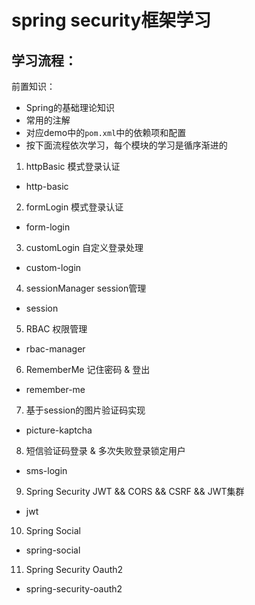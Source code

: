 # spring security框架学习

## 学习流程：
前置知识： 
- Spring的基础理论知识
- 常用的注解
- 对应demo中的```pom.xml```中的依赖项和配置
- 按下面流程依次学习，每个模块的学习是循序渐进的

1. httpBasic 模式登录认证
- http-basic

2. formLogin 模式登录认证
- form-login

3. customLogin 自定义登录处理
- custom-login

4. sessionManager session管理
- session

5. RBAC 权限管理
- rbac-manager

6. RememberMe 记住密码 & 登出
- remember-me

7. 基于session的图片验证码实现
- picture-kaptcha

8. 短信验证码登录 & 多次失败登录锁定用户
- sms-login

9. Spring Security JWT && CORS && CSRF && JWT集群
- jwt

10. Spring Social 
- spring-social

11. Spring Security Oauth2
- spring-security-oauth2